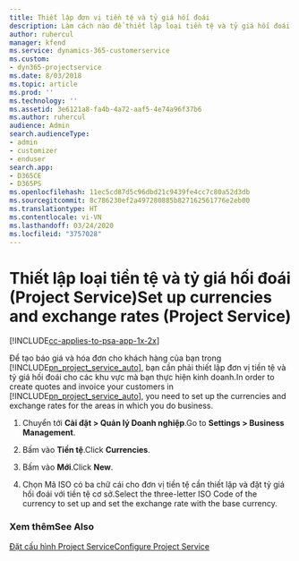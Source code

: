 ```yaml
---
title: Thiết lập đơn vị tiền tệ và tỷ giá hối đoái
description: Làm cách nào để thiết lập loại tiền tệ và tỷ giá hối đoái trong Project Service
author: ruhercul
manager: kfend
ms.service: dynamics-365-customerservice
ms.custom:
- dyn365-projectservice
ms.date: 8/03/2018
ms.topic: article
ms.prod: ''
ms.technology: ''
ms.assetid: 3e6121a8-fa4b-4a72-aaf5-4e74a96f37b6
ms.author: ruhercul
audience: Admin
search.audienceType:
- admin
- customizer
- enduser
search.app:
- D365CE
- D365PS
ms.openlocfilehash: 11ec5cd87d5c96dbd21c9439fe4cc7c80a52d3db
ms.sourcegitcommit: 8c786230ef2a497280885b827162561776e2eb00
ms.translationtype: HT
ms.contentlocale: vi-VN
ms.lasthandoff: 03/24/2020
ms.locfileid: "3757028"
---
```

# <a name="set-up-currencies-and-exchange-rates-project-service"></a><span data-ttu-id="dbab9-103">Thiết lập loại tiền tệ và tỷ giá hối đoái (Project Service)</span><span class="sxs-lookup"><span data-stu-id="dbab9-103">Set up currencies and exchange rates (Project Service)</span></span>

[!INCLUDE[cc-applies-to-psa-app-1x-2x](../includes/cc-applies-to-psa-app-1x-2x.md)]

<span data-ttu-id="dbab9-104">Để tạo báo giá và hóa đơn cho khách hàng của bạn trong [!INCLUDE[pn_project_service_auto](../includes/pn-project-service-auto.md)], bạn cần phải thiết lập đơn vị tiền tệ và tỷ giá hối đoái cho các khu vực mà bạn thực hiện kinh doanh.</span><span class="sxs-lookup"><span data-stu-id="dbab9-104">In order to create quotes and invoice your customers in [!INCLUDE[pn_project_service_auto](../includes/pn-project-service-auto.md)], you need to set up the currencies and exchange rates for the areas in which you do business.</span></span>  
  
1.  <span data-ttu-id="dbab9-105">Chuyển tới **Cài đặt > Quản lý Doanh nghiệp**.</span><span class="sxs-lookup"><span data-stu-id="dbab9-105">Go to **Settings > Business Management**.</span></span>  
  
2.  <span data-ttu-id="dbab9-106">Bấm vào **Tiền tệ**.</span><span class="sxs-lookup"><span data-stu-id="dbab9-106">Click **Currencies**.</span></span>  
  
3.  <span data-ttu-id="dbab9-107">Bấm vào **Mới**.</span><span class="sxs-lookup"><span data-stu-id="dbab9-107">Click **New**.</span></span>  
  
4.  <span data-ttu-id="dbab9-108">Chọn Mã ISO có ba chữ cái cho đơn vị tiền tệ cần thiết lập và đặt tỷ giá hối đoái với tiền tệ cơ sở.</span><span class="sxs-lookup"><span data-stu-id="dbab9-108">Select the three-letter ISO Code of the currency to set up and set the exchange rate with the base currency.</span></span>  
  
### <a name="see-also"></a><span data-ttu-id="dbab9-109">Xem thêm</span><span class="sxs-lookup"><span data-stu-id="dbab9-109">See Also</span></span>  
 [<span data-ttu-id="dbab9-110">Đặt cấu hình Project Service</span><span class="sxs-lookup"><span data-stu-id="dbab9-110">Configure Project Service</span></span>](../project-service/configure.md)
